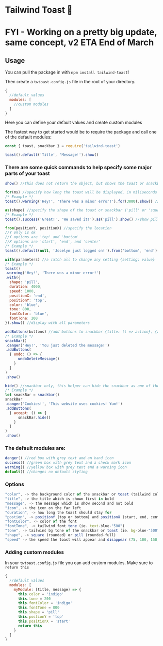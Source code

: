 # Tailwind Toast 🍞

# FYI - Working on a pretty big update, same concept, v2 ETA End of March

## Usage
You can pull the package in with `npm install tailwind-toast`!

Then create a `twtoast.config.js` file in the root of your directory.

```javascript
{
  //default values
  modules: [
    //custom modules
  ]
}
```
Here you can define your default values and create custom modules

The fastest way to get started would be to require the package and call one
of the default modules:

```javascript
const { toast, snackbar } = require('tailwind-toast')

toast().default('Title', 'Message!').show()
```
### There are some quick commands to help specify some major parts of your toast

```javascript
show() //this does not return the object, but shows the toast or snackbar with the parameters
```

```javascript
for(ms) //specify how long the toast will be displayed, in miliseconds
/* Example */
toast().warning('Hey!', 'There was a minor error!').for(3000).show() //display for 3000ms
```

```javascript
as(shape) //specify the shape of the toast or snackbar ('pill' or 'square')
/* Example */
toast().success('Great!', 'We saved it!').as('pill').show() //show pill shaped toast
```

```javascript
from(positionY, positionX) //specify the location
//Y only is ok
//Y options are 'top' and 'bottom'
//X options are 'start', 'end', and 'center'
/* Example */
toast().default(null, 'Jocelyn just logged on!').from('bottom', 'end').show() //display toast at bottom right
```
```javascript
with(parameters) //a catch all to change any setting {setting: value}
/* Example */
toast()
.warning('Hey!', 'There was a minor error!')
.with({
  shape: 'pill',
  duration: 4000,
  speed: 1000,
  positionX: 'end',
  positionY: 'top',
  color: 'blue',
  tone: 800,
  fontColor: 'blue',
  fontTone: 200
}).show() //display with all parameters
```

```javascript
addButtons(buttons) //add buttons to snackbar {title: () => action}, {anotherTitle: () => action}
/* Example */
snackBar()
.danger('Hey!', 'You just deleted the message!')
.addButtons(
  { undo: () => {
      undoDeleteMessage()
    }
  }
)
.show()
```

```javascript
hide() //snackbar only, this helper can hide the snackbar as one of the button functions
/* Example */
let snackBar = snackbar()
snackBar
.danger('Cookies!', 'This website uses cookies! Yum!')
.addButtons(
  { accept: () => {
      snackBar.hide()
    }
  }
)
.show()
```

### The default modules are:
```javascript
danger() //red box with grey text and an hand icon
success() //green box with grey text and a check mark icon
warning() //yellow box with grey text and a warning icon
default() //changes no default styling
```

### Options
```javascript
"color", -> the background color of the snackbar or toast (tailwind colors)
"title", -> the title which is shown first in bold
"message", -> the message which is show second and not bold
"icon", -> the icon on the far left
"duration", -> how long the toast should stay for
"postion", -> positionY (top or bottom) and positionX (start, end, center)
"fontColor", -> color of the font
"fontTone", -> tailwind font tone (ie. text-blue-"500")
"tone", -> tailwind bg tone of the snackbar or toast (ie. bg-blue-"500")
"shape", -> square (rounded) or pill (rounded-full)
"speed" -> the speed the toast will appear and disappear (75, 100, 150, 200, 300, 500, 700, 1000)
```

### Adding custom modules
In your `twtoast.config.js` file you can add custom modules. Make sure to `return this`
```javascript
{
  //default values
  modules: [
    myModule: (title, message) => {
      this.color = 'indigo'
      this.tone = 200
      this.fontColor = 'indigo'
      this.fontTone = 800
      this.shape = 'pill'
      this.postionY = 'top'
      this.positionX = 'start'
      return this
    }
  ]
}
```
